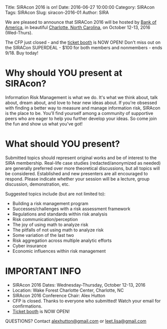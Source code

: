 Title: SIRAcon 2016 is on!
Date: 2016-06-27 10:00:00
Category: SIRAcon
Tags: SIRAcon
Slug: siracon-2016-01
Author: SIRA

We are pleased to announce that SIRACon 2016 will be hosted by [Bank of America](https://www.bankofamerica.com/), in beautiful [Charlotte, North Carolina](http://business.wfu.edu/charlotte/), on October 12-13, 2016 (Wed-Thurs).

The CFP just closed - and the [ticket booth](https://siracon2016.busyconf.com/bookings/new) is NOW OPEN! Don't miss out on the SIRACon SUPERDEAL - $100 for both members and nonmembers - ends 9/18. Buy today!

# Why should YOU present at SIRAcon?

Information Risk Management is what we do. It's what we think about, talk about, dream about, and love to hear new ideas about. If you're obsessed with finding a better way to measure and manage information risk, SIRAcon is the place to be. You'll find yourself among a community of supportive peers who are eager to help you further develop your ideas. So come join the fun and show us what you've got!

# What should YOU present?

Submitted topics should represent original works and be of interest to the SIRA membership. Real-life case studies (redacted/anonymized as needed) are generally preferred over more theoretical discussions, but all topics will be considered. Established and new presenters are all encouraged to respond. Please indicate whether your session will be a lecture, group discussion, demonstration, etc.

Suggested topics include (but are not limited to):

- Building a risk management program
- Successes/challenges with a risk assessment framework
- Regulations and standards within risk analysis
- Risk communication/perception
- The joy of using math to analyze risk
- The pitfalls of not using math to analyze risk
- Some variation of the last two
- Risk aggregation across multiple analytic efforts
- Cyber insurance
- Economic influences within risk management

# IMPORTANT INFO

- SIRAcon 2016 Dates: Wednesday-Thursday, October 12-13, 2016
- Location: Wake Forest Charlotte Center, Charlotte, NC
- SIRAcon 2016 Conference Chair: Alex Hutton
- CFP is closed. Thanks to everyone who submitted! Watch your email for confirmations.
- [Ticket booth](https://siracon2016.busyconf.com/bookings/new) is NOW OPEN! 


QUESTIONS? Contact <alexhutton@gmail.com> or <leet.lisa@gmail.com>

